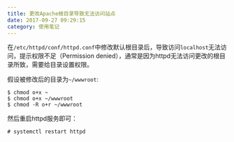 ```yaml
---
title: 更改Apache根目录导致无法访问站点
date: 2017-09-27 09:29:15
category: 使用笔记
---
```


在`/etc/httpd/conf/httpd.conf`中修改默认根目录后，导致访问`localhost`无法访问，提示权限不足（Permission denied），通常是因为httpd无法访问更改的根目录所致，需要给目录设置权限。

假设被修改后的目录为`~/wwwroot`:

```
$ chmod o+x ~
$ chmod o+x ~/wwwroot
$ chmod -R o+r ~/wwwroot
```

然后重启httpd服务即可：

```
# systemctl restart httpd
```